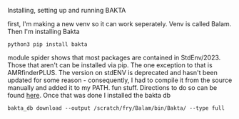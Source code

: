 Installing, setting up and running BAKTA

first, I'm making a new venv so it can work seperately. Venv is called Balam. Then I'm installing Bakta

```
python3 pip install bakta
```
module spider shows that most packages are contained in StdEnv/2023. Those that aren't can be installed via pip. The one exception to that is AMRfinderPLUS. The version on stdENV is deprecated and hasn't been updated for 
some reason - consequently, I had to compile it from the source manually and added it to my PATH. fun stuff. Directions to do so can be found [here](https://github.com/ncbi/amr/wiki/Compile-from-source). Once that was done I installed the bakta db

```
bakta_db download --output /scratch/fry/Balam/bin/Bakta/ --type full
```


